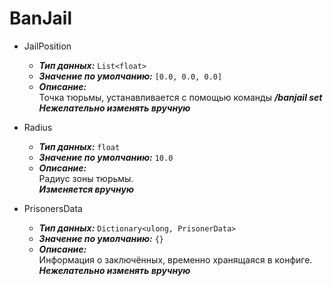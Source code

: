 # BanJail
* JailPosition
  * __*Тип данных:*__ ```List<float>```
  * __*Значение по умолчанию:*__ ```[0.0, 0.0, 0.0]```
  * __*Описание:*__<br> Точка тюрьмы, устанавливается с помощью команды __*/banjail set*__<br> __*Нежелательно изменять вручную*__

* Radius
  * __*Тип данных:*__ ```float```
  * __*Значение по умолчанию:*__ ```10.0```
  * __*Описание:*__<br> Радиус зоны тюрьмы.<br> __*Изменяется вручную*__

* PrisonersData
  * __*Тип данных:*__ ```Dictionary<ulong, PrisonerData>```
  * __*Значение по умолчанию:*__ ```{}```
  * __*Описание:*__<br> Информация о заключённых, временно хранящаяся в конфиге.<br> __*Нежелательно изменять вручную*__
  
